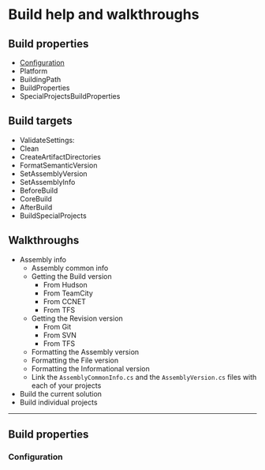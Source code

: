 # Build help and walkthroughs #

## Build properties ##

- [Configuration][Build.Properties.Configuration]
- Platform
- BuildingPath
- BuildProperties
- SpecialProjectsBuildProperties

## Build targets ##

- ValidateSettings:
- Clean
- CreateArtifactDirectories
- FormatSemanticVersion
- SetAssemblyVersion
- SetAssemblyInfo
- BeforeBuild
- CoreBuild
- AfterBuild
- BuildSpecialProjects

## Walkthroughs ##

- Assembly info
	- Assembly common info
	- Getting the Build version
		- From Hudson
		- From TeamCity
		- From CCNET
		- From TFS
	- Getting the Revision version
		- From Git
		- From SVN
		- From TFS
	- Formatting the Assembly version
	- Formatting the File version
	- Formatting the Informational version
	- Link the `AssemblyCommonInfo.cs` and the `AssemblyVersion.cs` files with each of your projects
- Build the current solution
- Build individual projects

----------

## Build properties ##

[Build.Properties.Configuration]: BuildPropertiesConfiguration
### Configuration ###